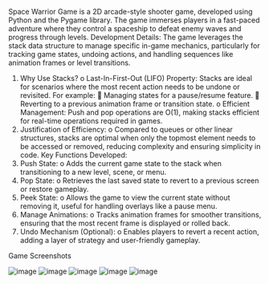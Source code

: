 Space Warrior Game is a 2D arcade-style shooter game, developed using Python and the Pygame library. The game immerses players in a fast-paced adventure where they control a spaceship to defeat enemy waves and progress through levels.
Development Details:
The game leverages the stack data structure to manage specific in-game mechanics, particularly for tracking game states, undoing actions, and handling sequences like animation frames or level transitions.
1.	Why Use Stacks?
o	Last-In-First-Out (LIFO) Property: Stacks are ideal for scenarios where the most recent action needs to be undone or revisited. For example:
	Managing states for a pause/resume feature.
	Reverting to a previous animation frame or transition state.
o	Efficient Management: Push and pop operations are O(1), making stacks efficient for real-time operations required in games.
2.	Justification of Efficiency:
o	Compared to queues or other linear structures, stacks are optimal when only the topmost element needs to be accessed or removed, reducing complexity and ensuring simplicity in code.
Key Functions Developed:
1.	Push State:
o	Adds the current game state to the stack when transitioning to a new level, scene, or menu.
2.	Pop State:
o	Retrieves the last saved state to revert to a previous screen or restore gameplay.
3.	Peek State:
o	Allows the game to view the current state without removing it, useful for handling overlays like a pause menu.
4.	Manage Animations:
o	Tracks animation frames for smoother transitions, ensuring that the most recent frame is displayed or rolled back.
5.	Undo Mechanism (Optional):
o	Enables players to revert a recent action, adding a layer of strategy and user-friendly gameplay.

Game Screenshots

![image](https://github.com/user-attachments/assets/d4ce4008-b801-4c6a-9b5d-8aa7077e7a0a)
![image](https://github.com/user-attachments/assets/8a29f3d8-0989-4db7-8c08-88c67a3ceb98)
![image](https://github.com/user-attachments/assets/3d494228-3595-42ec-a51a-0f634c8094b6)
![image](https://github.com/user-attachments/assets/fd9925d5-8a32-475d-8225-1c4a86425a5f)
![image](https://github.com/user-attachments/assets/5955cb83-0e9d-41fa-b6c2-ac79a84498a9)





